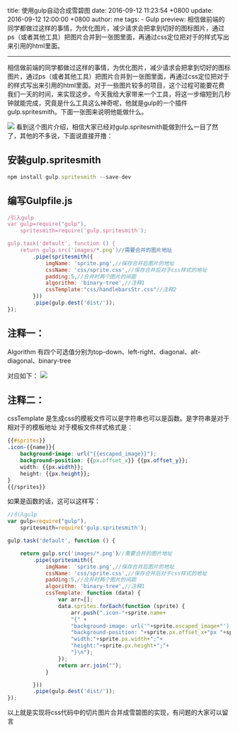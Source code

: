 title: 使用gulp自动合成雪碧图
date: 2016-09-12 11:23:54 +0800
update: 2016-09-12 12:00:00 +0800
author: me
tags:
    - Gulp
preview: 相信做前端的同学都做过这样的事情，为优化图片，减少请求会把拿到切好的图标图片，通过ps（或者其他工具）把图片合并到一张图里面，再通过css定位把对于的样式写出来引用的html里面。

---

相信做前端的同学都做过这样的事情，为优化图片，减少请求会把拿到切好的图标图片，通过ps（或者其他工具）把图片合并到一张图里面，再通过css定位把对于的样式写出来引用的html里面。对于一些图片较多的项目，这个过程可能要花费我们一天的时间，来实现这步。今天我给大家带来一个工具，将这一步缩短到几秒钟就能完成，究竟是什么工具这么神奇呢，他就是gulp的一个插件gulp.spritesmith。下面一张图来说明他能做什么。

![](http://p1.bpimg.com/567571/e55bcb8c0182dab2.png)
看到这个图片介绍，相信大家已经对gulp.spritesmith能做到什么一目了然了，其他的不多说，下面说直接开撸：

## 安装gulp.spritesmith
```js
npm install gulp.spritesmith --save-dev
```

## 编写Gulpfile.js
```js
/引入gulp
var gulp=require("gulp"),
    spritesmith=require('gulp.spritesmith');

gulp.task('default', function () {
    return gulp.src('images/*.png')//需要合并的图片地址
        .pipe(spritesmith({
            imgName: 'sprite.png',//保存合并后图片的地址
            cssName: 'css/sprite.css',//保存合并后对于css样式的地址
            padding:5,//合并时两个图片的间距
            algorithm: 'binary-tree',//注释1
            cssTemplate:"css/handlebarsStr.css"//注释2
        }))
        .pipe(gulp.dest('dist/'));
});
```
## 注释一：

Algorithm 有四个可选值分别为top-down、left-right、diagonal、alt-diagonal、binary-tree

对应如下：
![](http://p1.bpimg.com/567571/3e5e6867f51ea2a3.png)


## 注释二：

cssTemplate 是生成css的模板文件可以是字符串也可以是函数。是字符串是对于相对于的模板地址 对于模板文件样式格式是：
```css
{{#sprites}}
.icon-{{name}}{
    background-image: url("{{escaped_image}}");
    background-position: {{px.offset_x}} {{px.offset_y}};
    width: {{px.width}};
    height: {{px.height}};
}
{{/sprites}}
```

如果是函数的话，这可以这样写：
```js
//引入gulp
var gulp=require("gulp"),
    spritesmith=require('gulp.spritesmith');

gulp.task('default', function () {

    return gulp.src('images/*.png')//需要合并的图片地址
        .pipe(spritesmith({
            imgName: 'sprite.png',//保存合并后图片的地址
            cssName: 'css/sprite.css',//保存合并后对于css样式的地址
            padding:5,//合并时两个图片的间距
            algorithm: 'binary-tree',//注释1
            cssTemplate: function (data) {
                var arr=[];
                data.sprites.forEach(function (sprite) {
                    arr.push(".icon-"+sprite.name+
                    "{" +
                    "background-image: url('"+sprite.escaped_image+"');"+
                    "background-position: "+sprite.px.offset_x+"px "+sprite.px.offset_y+"px;"+
                    "width:"+sprite.px.width+";"+
                    "height:"+sprite.px.height+";"+
                    "}\n");
                });
                return arr.join("");
            }

        }))
        .pipe(gulp.dest('dist/'));
});
```
以上就是实现将css代码中的切片图片合并成雪碧图的实现，有问题的大家可以留言